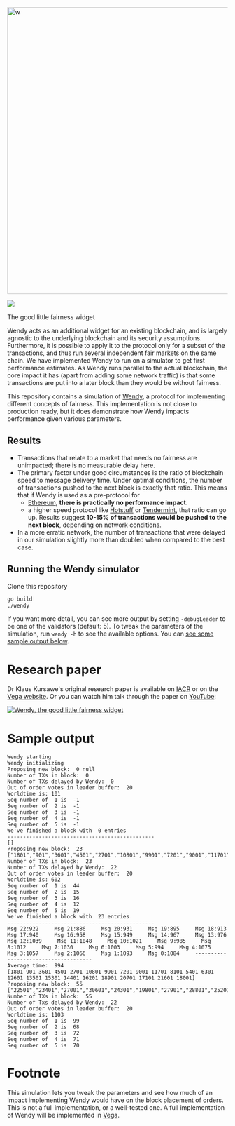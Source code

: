 <img width="654" alt="w" src="https://user-images.githubusercontent.com/13255539/94933906-ee1d5b80-04c2-11eb-96f1-f65cde7ce83f.png">

![](https://github.com/vegaprotocol/wendy/actions/workflows/test.yml/badge.svg)

The good little fairness widget

Wendy acts as an additional widget for an existing blockchain, and is largely agnostic to the underlying blockchain and its security assumptions. Furthermore, it is possible to apply it to the protocol only for a subset of the transactions, and thus run several independent fair markets on the same chain. We have implemented Wendy to run on a simulator to get first performance estimates. As Wendy runs parallel to the actual blockchain, the core impact it has (apart from adding some network traffic) is that some transactions are put into a later block than they would be without fairness.

This repository contains a simulation of [Wendy](https://eprint.iacr.org/2020/885), a protocol for implementing different concepts of fairness. This implementation is not close to production ready, but it does demonstrate how Wendy impacts performance given various parameters.

## Results
- Transactions that relate to a market that needs no fairness are unimpacted; there is no measurable delay here.
- The primary factor under good circumstances is the ratio of blockchain speed to message delivery time. Under optimal conditions, the number of transactions pushed to the next block is exactly that ratio. This means that if Wendy is used as a pre-protocol for
  - [Ethereum](https://github.com/ethereum/go-ethereum), __there is practically no performance impact__.
  - a higher speed protocol like [Hotstuff](https://github.com/hot-stuff/libhotstuff) or [Tendermint](https://github.com/tendermint/tendermint), that ratio can go up. Results suggest __10-15% of transactions would be pushed to the next block__, depending on network conditions.
- In a more erratic network, the number of transactions that were delayed in our simulation slightly more than doubled when compared to the best case.

## Running the Wendy simulator
Clone this repository
```bash
go build
./wendy
```
If you want more detail, you can see more output by setting ```-debugLeader``` to be one of the validators (default: 5). To tweak the parameters of the simulation, run `wendy -h` to see the available options. You can [see some sample output below](#sample-output).

# Research paper
Dr Klaus Kursawe's original research paper is available on [IACR](https://eprint.iacr.org/2020/885) or on the [Vega website](https://vega.xyz/background#published-papers). Or you can watch him talk through the paper on [YouTube](https://www.youtube.com/watch?v=tU3CYpT5-qM):

[![Wendy, the good little fairness widget](https://img.youtube.com/vi/tU3CYpT5-qM/0.jpg)](https://www.youtube.com/watch?v=tU3CYpT5-qM)


# Sample output
```
Wendy starting
Wendy initializing
Proposing new block:  0 null
Number of TXs in block:  0
Number of TXs delayed by Wendy:  0
Out of order votes in leader buffer:  20
Worldtime is: 101
Seq number of  1 is  -1
Seq number of  2 is  -1
Seq number of  3 is  -1
Seq number of  4 is  -1
Seq number of  5 is  -1
We've finished a block with  0 entries
-----------------------------------------------
[]
Proposing new block:  23 ["1801","901","3601","4501","2701","10801","9901","7201","9001","11701","8101","5401","6301","12601","13501","15301","14401","16201","18901","20701","17101","21601","18001"]
Number of TXs in block:  23
Number of TXs delayed by Wendy:  22
Out of order votes in leader buffer:  20
Worldtime is: 602
Seq number of  1 is  44
Seq number of  2 is  15
Seq number of  3 is  16
Seq number of  4 is  12
Seq number of  5 is  19
We've finished a block with  23 entries
-----------------------------------------------
Msg 22:922     Msg 21:886     Msg 20:931     Msg 19:895     Msg 18:913     Msg 17:940     Msg 16:958     Msg 15:949     Msg 14:967     Msg 13:976     Msg 12:1039     Msg 11:1048     Msg 10:1021     Msg 9:985     Msg 8:1012     Msg 7:1030     Msg 6:1003     Msg 5:994     Msg 4:1075     Msg 3:1057     Msg 2:1066     Msg 1:1093     Msg 0:1084     -------------------------------------
Average time:  994
[1801 901 3601 4501 2701 10801 9901 7201 9001 11701 8101 5401 6301 12601 13501 15301 14401 16201 18901 20701 17101 21601 18001]
Proposing new block:  55 ["22501","23401","27001","30601","24301","19801","27901","28801","25201","26101","29701","33301","31501","32401","34201","36901","36001","37801","42301","40501","41401","38701","35101","45901","39601","43201","45001","52201","51301","50401","44101","46801","47701","49501","48601","54901","54001","58501","60301","56701","55801","57601","59401","53101","62101","61201","63001","64801","69301","67501","66601","68401","65701","63901","70201"]
Number of TXs in block:  55
Number of Txs delayed by Wendy:  22
Out of order votes in leader buffer:  20
Worldtime is: 1103
Seq number of  1 is  99
Seq number of  2 is  68
Seq number of  3 is  72
Seq number of  4 is  71
Seq number of  5 is  70
```

# Footnote
This simulation lets you tweak the parameters and see how much of an impact implementing Wendy would have on the block placement of orders. This is not a full implementation, or a well-tested one. A full implementation of Wendy will be implemented in [Vega](https://vega.xyz).

